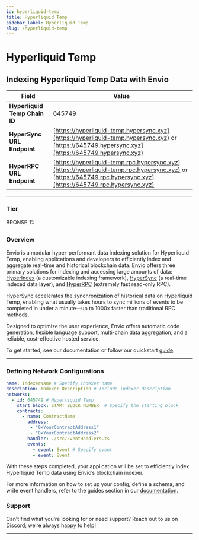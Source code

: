 ```yaml
---
id: hyperliquid-temp
title: Hyperliquid Temp
sidebar_label: Hyperliquid Temp
slug: /hyperliquid-temp
---
```


# Hyperliquid Temp

## Indexing Hyperliquid Temp Data with Envio

| **Field**                     | **Value**                                                                                          |
|-------------------------------|----------------------------------------------------------------------------------------------------|
| **Hyperliquid Temp Chain ID**     | 645749                                                                                            |
| **HyperSync URL Endpoint**    | [https://hyperliquid-temp.hypersync.xyz](https://hyperliquid-temp.hypersync.xyz) or [https://645749.hypersync.xyz](https://645749.hypersync.xyz) |
| **HyperRPC URL Endpoint**     | [https://hyperliquid-temp.rpc.hypersync.xyz](https://hyperliquid-temp.rpc.hypersync.xyz) or [https://645749.rpc.hypersync.xyz](https://645749.rpc.hypersync.xyz) |

---

### Tier

BRONSE 🏗️

### Overview

Envio is a modular hyper-performant data indexing solution for Hyperliquid Temp, enabling applications and developers to efficiently index and aggregate real-time and historical blockchain data. Envio offers three primary solutions for indexing and accessing large amounts of data: [HyperIndex](/docs/HyperIndex/overview) (a customizable indexing framework), [HyperSync](/docs/HyperSync/overview) (a real-time indexed data layer), and [HyperRPC](/docs/HyperSync/overview-hyperrpc) (extremely fast read-only RPC).

HyperSync accelerates the synchronization of historical data on Hyperliquid Temp, enabling what usually takes hours to sync millions of events to be completed in under a minute—up to 1000x faster than traditional RPC methods.

Designed to optimize the user experience, Envio offers automatic code generation, flexible language support, multi-chain data aggregation, and a reliable, cost-effective hosted service.

To get started, see our documentation or follow our quickstart [guide](/docs/HyperIndex/contract-import).

---

### Defining Network Configurations

```yaml
name: IndexerName # Specify indexer name
description: Indexer Description # Include indexer description
networks:
  - id: 645749 # Hyperliquid Temp  
    start_block: START_BLOCK_NUMBER  # Specify the starting block
    contracts:
      - name: ContractName
        address:
         - "0xYourContractAddress1"
         - "0xYourContractAddress2"
        handler: ./src/EventHandlers.ts
        events:
          - event: Event # Specify event
          - event: Event
```

With these steps completed, your application will be set to efficiently index Hyperliquid Temp data using Envio’s blockchain indexer.

For more information on how to set up your config, define a schema, and write event handlers, refer to the guides section in our [documentation](/docs/HyperIndex/configuration-file).

### Support

Can’t find what you’re looking for or need support? Reach out to us on [Discord](https://discord.com/invite/Q9qt8gZ2fX); we’re always happy to help!

---
